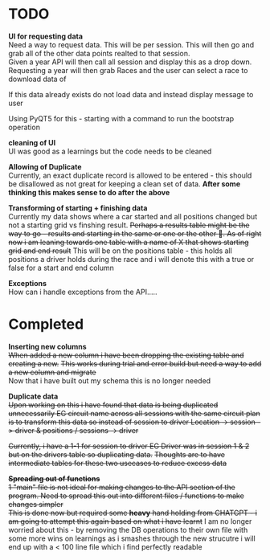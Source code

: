 # TODO

**UI for requesting data**\
Need a way to request data. This will be per session. This will then go and grab all of the other data points realted to that session.\
Given a year API will then call all session and display this as a drop down.\
Requesting a year will then grab Races and the user can select a race to download data of

If this data already exists do not load data and instead display message to user

Using PyQT5 for this - starting with a command to run the bootstrap operation


**cleaning of UI**\
UI was good as a learnings but the code needs to be cleaned

**Allowing of Duplicate**\
Currently, an exact duplicate record is allowed to be entered - this should be
disallowed as not great for keeping a clean set of data.
**After some thinking this makes sense to do after the above**


**Transforming of starting + finishing data**\
Currently my data shows where a car started and all positions changed but not a starting grid vs finshing result.
~~Perhaps a results table might be the way to go - results and starting in the same or one or the other :thinking:. 
As of right now i am leaning towards one table with a name of X that shows starting grid and end result~~
This will be on the positions table - this holds all positions a driver holds during the race and i will denote this with a true or false for a start and end column
 

**Exceptions**\
How can i handle exceptions from the API.....

# Completed

**Inserting new columns**\
~~When added a new column i have been dropping the existing table and creating a new.~~
~~This works during trial and error build but need a way to add a new column and migrate~~\
Now that i have built out my schema this is no longer needed

**Duplicate data**\
~~Upon working on this i have found that data is being duplicated unnecessarily EG circuit name across all sessions with the same circuit plan is to transform this data so instead of session to driver Location -> session -> driver & positions / sessions -> driver~~

~~Currently, i have a 1-1 for session to driver EG Driver was in session 1 & 2 but on the drivers table so duplicating data.~~ 
~~Thoughts are to have intermediate tables for these two usecases to reduce excess data~~ 

~~**Spreading out of functions**\
1 "main" file is not ideal for making changes to the API section of the program. 
Need to spread this out into different files / functions to make changes simpler\
This is done now but required some **heavy** hand holding from CHATGPT - i am going to attempt this again based on what i have learnt~~ 
I am no longer worried about this - by removing the DB operations to their own file with some more wins on learnings as i smashes through the new strucutre i will end up with a < 100 line file which i find perfectly readable